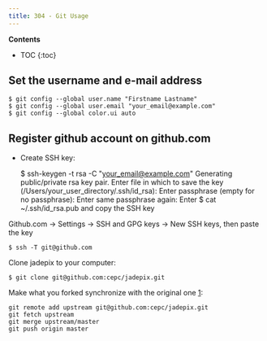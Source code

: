 ```yaml
---
title: 304 - Git Usage 
---
```



**Contents**
* TOC
{:toc}


## Set the username and e-mail address 

    $ git config --global user.name "Firstname Lastname"
    $ git config --global user.email "your_email@example.com"
    $ git config --global color.ui auto

## Register github account on github.com

 - Create SSH key:

    $ ssh-keygen -t rsa -C "your_email@example.com"
    Generating public/private rsa key pair.
    Enter file in which to save the key
    (/Users/your_user_directory/.ssh/id_rsa):
    Enter passphrase (empty for no passphrase):
    Enter same passphrase again:
    Enter $ cat ~/.ssh/id_rsa.pub and copy the SSH key

Github.com -> Settings -> SSH and GPG keys -> New SSH keys, then paste the key

    $ ssh -T git@github.com

Clone jadepix to your computer: 

    $ git clone git@github.com:cepc/jadepix.git

Make what you forked synchronize with the original one [1]:

    git remote add upstream git@github.com:cepc/jadepix.git
    git fetch upstream
    git merge upstream/master
    git push origin master

[1]: http://blog.csdn.net/myuantao3286286/article/details/50477139
